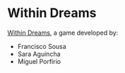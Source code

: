 # Within Dreams
[Within Dreams](https://franciscomcsousa.itch.io/within-dreams), a game developed by:
- Francisco Sousa
- Sara Aguincha
- Miguel Porfírio
